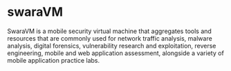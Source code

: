 # swaraVM
SwaraVM is a mobile security virtual machine that aggregates tools and resources that are commonly used for network traffic analysis, malware analysis, digital forensics, vulnerability research and exploitation, reverse engineering, mobile and web application assessment, alongside a variety of mobile application practice labs.
